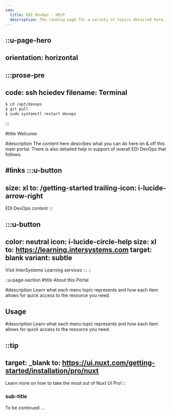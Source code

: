 ```yaml
---
seo:
  title: EDI DevOps - HELP
  description: The landing page for a variety of topics detailed here.
---
```


::u-page-hero
---
orientation: horizontal
---
  :::prose-pre
  ---
  code: ssh hciedev
  filename: Terminal
  ---
  ```bash
  $ cd /opt/devops
  $ git pull
  $ sudo systemctl restart devops
  ```
  :::

#title
Welcome

#description
The content here describes what you can do here on & off this main portal.
There is also detailed help in support of overall EDI DevOps that follows.

#links
  :::u-button
  ---
  size: xl
  to: /getting-started
  trailing-icon: i-lucide-arrow-right
  ---
  EDI DevOps content
  :::

  :::u-button
  ---
  color: neutral
  icon: i-lucide-circle-help
  size: xl
  to: https://learning.intersystems.com
  target: blank
  variant: subtle
  ---
  Visit InterSystems Learning services
  :::
::

::u-page-section
#title
About this Portal

#description
Learn what each menu topic represents and how each item allows for quick access to the resource you need.

## Usage

#description
Learn what each menu topic represents and how each item allows for quick access to the resource you need.

::tip
---
target: _blank
to: https://ui.nuxt.com/getting-started/installation/pro/nuxt
---
Learn more on how to take the most out of Nuxt UI Pro!
::

### sub-title

To be continued ... 
